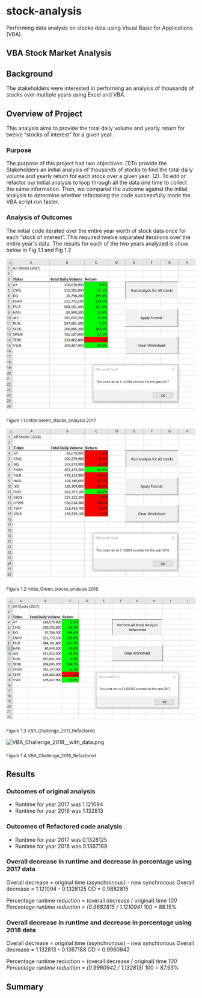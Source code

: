 # stock-analysis

Performing data analysis on stocks data using Visual Basic for Applications (VBA).

## VBA Stock Market Analysis

## Background

The stakeholders were interested in performing an analysis of  thousands of stocks over multiple years using Excel and  VBA.

## Overview of Project

This analysis aims to provide the total daily volume and yearly return for twelve “stocks of interest” for a given year.

### Purpose

The purpose of this project had two objectives: (1)To provide the Stakeholders an initial analysis of thousands of stocks to find the total daily volume and yearly return for each stock over a given year. (2). To edit or refactor our initial analysis to loop through all the data one time to collect the same information. Then, we compared the outcome against the initial analysis to determine whether refactoring the code successfully made the VBA script run faster.

### Analysis of Outcomes

The initial code iterated over the entire year worth of stock data once for each “stock of interest”. This required twelve separated iterations  over the entire year's data. The results for each of the two years analyzed is show below in Fig 1.1 and Fig 1.2

![green_stocks_2017__with_data.png](Images/green_stocks_2017__with_data.png)

<sub> Figure 1.1 Initial Green_stocks_analysis 2017

![green_stocks_2018__with_data.png](Images/green_stocks_2018__with_data.png)

<sub>Figure 1.2 Initial_Green_stocks_analysis 2018

![VBA_Challenge_2017_with_data.png](Images/VBA_Challenge_2017_with_data.png)

<sub>Figure 1.3 VBA_Challenge_2017_Refactored

![VBA_Challenge_2018__with_data.png](Images/VBA_Images/VBA_Challenge_2018__with_data.png)

<sub>Figure 1.4 VBA_Challenge_2018_Refactored

## Results

### Outcomes of original analysis

- Runtime for year 2017 was 1.121094
- Runtime for year 2018 was 1.132813

### Outcomes of Refactored code analysis

- Runtime for year 2017 was 0.1328125
- Runtime for year 2018 was 0.1367188

### Overall decrease in runtime and decrease in percentage using 2017 data

Overall decrease = original time (asynchronous) - new synchronous
Overall decrease = 1.121094 - 0.1328125
OD = 0.9882815

Percentage runtime reduction = (overall decrease / original) time *100
Percentage runtime reduction = (0.9882815 / 1.121094)* 100 = 88.15%

### Overall decrease in runtime and decrease in percentage using 2018 data

Overall decrease = original time (asynchronous) - new synchronous
Overall decrease = 1.132813 -  0.1367188
OD = 0.9960942

Percentage runtime reduction = (overall decrease / original) time *100
Percentage runtime reduction = (0.9960942 / 1.132813)* 100 = 87.93%

## Summary
